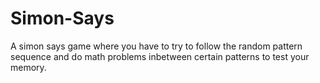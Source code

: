 # Simon-Says
A simon says game where you have to try to follow the random pattern sequence and do math problems inbetween certain patterns to test your memory.
